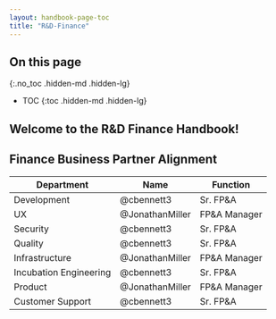 ```yaml
---
layout: handbook-page-toc
title: "R&D-Finance"
---
```


## On this page
{:.no_toc .hidden-md .hidden-lg}

- TOC
{:toc .hidden-md .hidden-lg}

## Welcome to the R&D Finance Handbook!

## Finance Business Partner Alignment

| Department | Name | Function |
| -------- | ---- | -------- |
| Development | @cbennett3 | Sr. FP&A |
| UX | @JonathanMiller | FP&A Manager |
| Security | @cbennett3 | Sr. FP&A |
| Quality | @cbennett3 | Sr. FP&A |
| Infrastructure | @JonathanMiller | FP&A Manager |
| Incubation Engineering | @cbennett3 | Sr. FP&A |
| Product | @JonathanMiller | FP&A Manager |
| Customer Support | @cbennett3 | Sr. FP&A |
